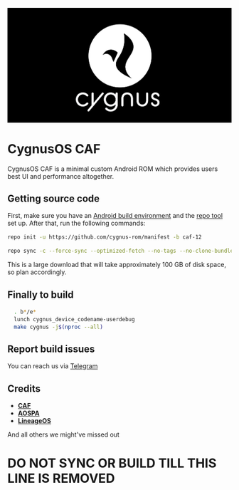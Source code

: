 <p align="center">
<img src="CygnusOS.png" > 
</p>

# CygnusOS CAF

CygnusOS CAF is a minimal custom Android ROM which provides users best UI and performance altogether.

## Getting source code

First, make sure you have an [Android build environment](https://source.android.com/setup/build/initializing) and the [repo tool](https://source.android.com/setup/build/downloading) set up. After that, run the following commands:

```bash
repo init -u https://github.com/cygnus-rom/manifest -b caf-12
```
```bash
repo sync -c --force-sync --optimized-fetch --no-tags --no-clone-bundle --prune -j$(nproc --all)
```

This is a large download that will take approximately 100 GB of disk space, so plan accordingly.

## Finally to build

```bash
  . b*/e*
  lunch cygnus_device_codename-userdebug
  make cygnus -j$(nproc --all)
```
## Report build issues
You can reach us via [Telegram](https://t.me/CygnusOS)

## Credits

* [**CAF**](https://source.codeaurora.org)
* [**AOSPA**](https://github.com/aospa/)
* [**LineageOS**](https://github.com/LineageOS)

And all others we might've missed out


# DO NOT SYNC OR BUILD TILL THIS LINE IS REMOVED
